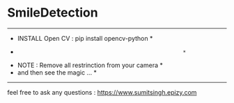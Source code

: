 # SmileDetection
************************************************************
*   INSTALL Open CV : pip install opencv-python            *
*                                                          *
*   NOTE : Remove all restrinction from your camera        *
*    and then see the magic ...                            *
*   ****************************************************   *
feel free to ask any questions : https://www.sumitsingh.epizy.com
